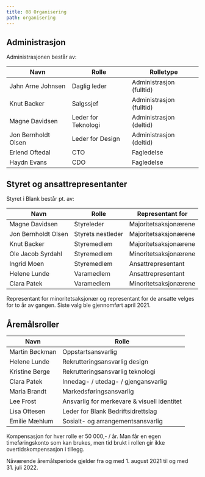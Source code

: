 ```yaml
---
title: 08 Organisering
path: organisering
---
```


## Administrasjon
Administrasjonen består av:

Navn | Rolle | Rolletype
------ | ----- | --------------------
Jahn Arne Johnsen | Daglig leder | Administrasjon (fulltid)
Knut Backer | Salgssjef | Administrasjon (fulltid)
Magne Davidsen | Leder for Teknologi | Administrasjon (deltid)
Jon Bernholdt Olsen | Leder for Design | Administrasjon (deltid)
Erlend Oftedal | CTO | Fagledelse
Haydn Evans | CDO | Fagledelse


## Styret og ansattrepresentanter
Styret i Blank består pt. av:

Navn | Rolle | Representant for
------ | ----- | --------------------
Magne Davidsen | Styreleder | Majoritetsaksjonærene
Jon Bernholdt Olsen | Styrets nestleder | Majoritetsaksjonærene
Knut Backer | Styremedlem | Majoritetsaksjonærene
Ole Jacob Syrdahl | Styremedlem | Minoritetsaksjonærene
Ingrid Moen | Styremedlem | Ansattrepresentant
Helene Lunde | Varamedlem | Ansattrepresentant
Clara Patek | Varamedlem | Minoritetsaksjonærene

Representant for minoritetsaksjonær og representant for de ansatte velges for to år av gangen. Siste valg ble gjennomført april 2021.

## Åremålsroller

Navn | Rolle 
------ | ----- 
Martin Bøckman | Oppstartsansvarlig 
Helene Lunde | Rekrutteringsansvarlig design
Kristine Berge | Rekrutteringsansvarlig teknologi
Clara Patek | Innedag- / utedag- / gjengansvarlig
Maria Brandt | Markedsføringsansvarlig
Lee Frost | Ansvarlig for merkevare & visuell identitet
Lisa Ottesen | Leder for Blank Bedriftsidrettslag
Emilie Mæhlum | Sosialt- og arrangementsansvarlig

Kompensasjon for hver rolle er 50 000,- / år. Man får en egen timeføringskonto som kan brukes, men tid brukt i rollen gir ikke overtidskompensasjon i tillegg.

Nåværende åremålsperiode gjelder fra og med 1. august 2021 til og med 31. juli 2022.
